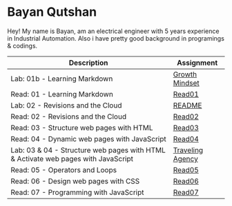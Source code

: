 # Bayan Qutshan
Hey! My name is Bayan, am an electrical engineer with 5 years experience in Industrial Automation. Also i have pretty good background in programings & codings.
 
|  Description  | Assignment    |
| ----------- | ----------- |
| Lab: 01b - Learning Markdown      | [Growth Mindset](https://bianqt.github.io/reading-notes/growthmindset)       |
| Read: 01 - Learning Markdown  | [Read01](https://bianqt.github.io/reading-notes/read01)      |
| Lab: 02 - Revisions and the Cloud  | [README](https://bianqt.github.io/reading-notes/)      |
| Read: 02 - Revisions and the Cloud  | [Read02](https://bianqt.github.io/reading-notes/read02)      |
|Read: 03 - Structure web pages with HTML | [Read03](https://bianqt.github.io/reading-notes/read03)      |
| Read: 04 - Dynamic web pages with JavaScript  | [Read04](https://bianqt.github.io/reading-notes/read04)      |
| Lab: 03 & 04 - Structure web pages with HTML & Activate web pages with JavaScript  | [Traveling Agency](https://bianqt.github.io/TravelingAgency/)      |
|Read: 05 - Operators and Loops | [Read05](https://bianqt.github.io/reading-notes/read05)      |
| Read: 06 - Design web pages with CSS | [Read06](https://bianqt.github.io/reading-notes/read06)      |
| Read: 07 - Programming with JavaScript | [Read07](https://bianqt.github.io/reading-notes/read07)      |
